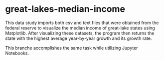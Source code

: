 # great-lakes-median-income
This data study imports both csv and text files that were obtained from the federal reserve to visualize the median income of great-lake states using Matplotlib. 
After visualizing these datasets, the program then returns the state with the highest average year-by-year growth and its growth rate.

This branche accomplishes the same task while utilizing Jupyter Notebooks.

